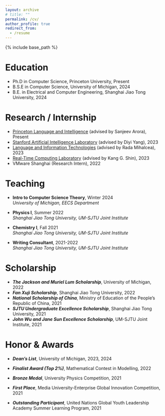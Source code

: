```yaml
---
layout: archive
# title: ""
permalink: /cv/
author_profile: true
redirect_from:
  - /resume
---
```


{% include base_path %}

# Education

- Ph.D in Computer Science, Princeton University, Present
- B.S.E in Computer Science, University of Michigan, 2024
- B.E. in Electrical and Computer Engineering, Shanghai Jiao Tong University, 2024

# Research / Internship

- [Princeton Language and Intelligence](https://pli.princeton.edu/) (advised by Sanjeev Arora), Present
- [Stanford Artificial Intelligence Laboratory](https://ai.stanford.edu/) (advised by Diyi Yang), 2023
- [Language and Information Technologies](https://lit.eecs.umich.edu/) (advised by Rada Mihalcea), 2023
- [Real-Time Computing Laboratory](https://rtcl.eecs.umich.edu/rtclweb/) (advised by Kang G. Shin), 2023
- VMware Shanghai (Research Intern), 2022


Teaching
======
- **Intro to Computer Science Theory**, Winter 2024  
  *University of Michigan, EECS Department*

- **Physics I**, Summer 2022  
  *Shanghai Jiao Tong University, UM-SJTU Joint Institute*

- **Chemistry I**, Fall 2021  
  *Shanghai Jiao Tong University, UM-SJTU Joint Institute*

- **Writing Consultant**, 2021-2022  
  *Shanghai Jiao Tong University, UM-SJTU Joint Institute*

  
Scholarship
======
- ***The Jackson and Muriel Lum Scholarship***, University of Michigan, 2022
- ***Fan Xuji Scholarship***, Shanghai Jiao Tong University, 2022
- ***National Scholarship of China***, Ministry of Education of the People’s Republic of China, 2021
- ***SJTU Undergraduate Excellence Scholarship***, Shanghai Jiao Tong University, 2021
- ***John Wu and Jane Sun Excellence Scholarship***, UM-SJTU Joint Institute, 2021


Honor & Awards
======
- ***Dean’s List***, University of Michigan, 2023, 2024

- ***Finalist Award (Top 2%)***, Mathematical Contest in Modelling, 2022

- ***Bronze Medal***, University Physics Competition, 2021

- ***First Place***, Media University-Enterprise Global Innovation Competition, 2021

- ***Outstanding Participant***, United Nations Global Youth Leadership Academy Summer Learning Program, 2021

